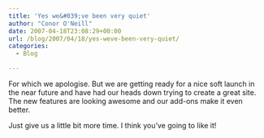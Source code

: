 ```yaml
---
title: 'Yes we&#039;ve been very quiet'
author: "Conor O'Neill"
date: 2007-04-18T23:08:29+00:00
url: /blog/2007/04/18/yes-weve-been-very-quiet/
categories:
  - Blog

---
```

For which we apologise. But we are getting ready for a nice soft launch in the near future and have had our heads down trying to create a great site. The new features are looking awesome and our add-ons make it even better.

Just give us a little bit more time. I think you&#8217;ve going to like it!